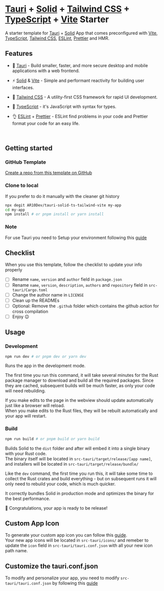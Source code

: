 # [Tauri](https://tauri.app) + [Solid](https://solidjs.com) + [Tailwind CSS](https://tailwindcss.com) + [TypeScript](https://typescriptlang.org) + [Vite](https://vitejs.dev) Starter

A starter template for [Tauri](https://tauri.app) + [Solid](https://solidjs.com) App that comes preconfigured with [Vite](https://vitejs.dev),
[TypeScript](https://typescriptlang.org), [Tailwind CSS](https://tailwindcss.com), [ESLint](https://eslint.org), [Prettier](https://prettier.io) and HMR.

## Features

- 🤩 [Tauri](https://tauri.app) - Build smaller, faster, and more secure desktop and mobile applications with a web frontend.

- ⚡️ [Solid](https://solidjs.com) & [Vite](https://vitejs.dev) - Simple and performant reactivity for building user interfaces.

- 🎨 [Tailwind CSS](https://tailwindcss.com) - A utility-first CSS framework for rapid UI development.

- 💪 [TypeScript](https://www.typescriptlang.org) - it's JavaScript with syntax for types.

- 👌 [ESLint](https://eslint.org) + [Prettier](https://prettier.io) - ESLint find problems in your code and Prettier format your code for an easy life.

<br>

## Getting started

### GitHub Template

[Create a repo from this template on GitHub](https://github.com/AR10Dev/solid-tailwind-ts-vite/generate)

### Clone to local

If you prefer to do it manually with the cleaner git history

```bash
npx degit AR10Dev/tauri-solid-ts-tailwind-vite my-app
cd my-app
npm install # or pnpm install or yarn install
```

### Note
For use Tauri you need to Setup your environment following this [guide](https://tauri.app/guides/getting-started/prerequisites)

## Checklist

When you use this template, follow the checklist to update your info properly

- [ ] Rename `name`, `version` and `author` field in `package.json`
- [ ] Rename `name`, `version`, `description`, `authors` and `repository` field in `src-tauri/Cargo.toml`
- [ ] Change the author name in `LICENSE`
- [ ] Clean up the READMEs
- [ ] Optional: Remove the `.github` folder which contains the github action for cross compilation
- [ ] Enjoy 😉

## Usage

### Development

```bash
npm run dev # or pnpm dev or yarn dev
```

Runs the app in the development mode.<br>

The first time you run this command, it will take several minutes for the Rust package manager to download and build all the required packages. Since they are cached, subsequent builds will be much faster, as only your code will need rebuilding.<br>

If you make edits to the page in the webview should update automatically just like a browser will reload.<br>
When you make edits to the Rust files, they will be rebuilt automatically and your app will restart.<br>

### Build

```bash
npm run build # or pnpm build or yarn build
```

Builds Solid to the `dist` folder and after will embed it into a single binary with your Rust code.<br>
The binary itself will be located in `src-tauri/target/release/[app name]`, and installers will be located in `src-tauri/target/release/bundle/`<br>

Like the `dev` command, the first time you run this, it will take some time to collect the Rust crates and build everything - but on subsequent runs it will only need to rebuild your code, which is much quicker.<br>

It correctly bundles Solid in production mode and optimizes the binary for the best performance.<br>

🎉 Congratulations, your app is ready to be release!

## Custom App Icon
To generate your custom app icon you can follow this [guide](https://tauri.app/guides/features/icons).<br>
Your new app icons will be located in `src-tauri/icons/` and remeber to update the `icon` field in `src-tauri/tauri.conf.json` with all your new icon path name.<br>

## Customize the tauri.conf.json

To modify and personalize your app, you need to modify `src-tauri/tauri.conf.json` by following this [guide](https://tauri.app/api/config)
